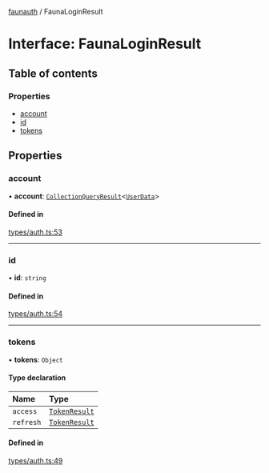 [faunauth](../index.md) / FaunaLoginResult

# Interface: FaunaLoginResult

## Table of contents

### Properties

- [account](FaunaLoginResult.md#account)
- [id](FaunaLoginResult.md#id)
- [tokens](FaunaLoginResult.md#tokens)

## Properties

### account

• **account**: [`CollectionQueryResult`](CollectionQueryResult.md)<[`UserData`](UserData.md)\>

#### Defined in

[types/auth.ts:53](https://github.com/alexnitta/faunauth/blob/31b65b8/src/types/auth.ts#L53)

___

### id

• **id**: `string`

#### Defined in

[types/auth.ts:54](https://github.com/alexnitta/faunauth/blob/31b65b8/src/types/auth.ts#L54)

___

### tokens

• **tokens**: `Object`

#### Type declaration

| Name | Type |
| :------ | :------ |
| `access` | [`TokenResult`](TokenResult.md) |
| `refresh` | [`TokenResult`](TokenResult.md) |

#### Defined in

[types/auth.ts:49](https://github.com/alexnitta/faunauth/blob/31b65b8/src/types/auth.ts#L49)
